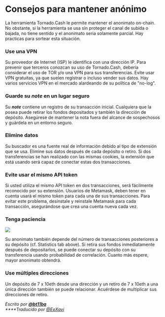 # Consejos para mantener anónimo

La herramienta Tornado.Cash le permite mantener el anonimato on-chain. No obstante, si la herramienta se usa sin proteger el canal de subida o bajada, no tiene sentido y el anonimato seria solamente parcial. Hay practicas para sortear esta situación.

### Use una VPN

Su proveedor de Internet \(ISP\) le identifica con una dirección IP. Para prevenir que terceros conozcan su uso de Tornado.Cash, debería considerar el uso de TOR y/o una VPN para sus transferencias. Evite usar VPN gratuitas, ya que suelen registrar o incluso vender sus datos. Hay varios servicios VPN en el mercado alardeando de su política de "no-log".

### Guarde su _**note**_ en un lugar seguro  <a id="save-your-note-in-a-safe-place"></a>

Su _**note**_ contiene un registro de su transacción inicial. Cualquiera que la posea puede retirar los fondos depositados y también la dirección de depósito. Asegúrese de mantener la nota fuera del alcance de sospechosos y guárdela en un entorno seguro.

### Elimine datos <a id="delete-data"></a>

Su buscador es una fuente real de información debido al tipo de extensión que se usa. Elimine sus datos después de cada depósito o retiro. Si dos transferencias se han realizado con las mismas cookies, la extensión que está usando será capaz de conectar estas dos transacciones.

### Evite usar el mismo API token <a id="avoid-using-the-same-api-token"></a>

Si usted utiliza el mismo API token en dos transacciones, será fácilmente reconocido por su extensión. Usuarios de Metamask, deben tener en cuenta usará el mismo token para cada una de sus transacciones. Para evitar este problema, desinstale y reinstale Metamask para cada transacción, asegurándose que crea una cuenta nueva cada vez.

### Tenga paciencia <a id="be-patient"></a>

![](https://gblobscdn.gitbook.com/assets%2F-MXflGk4w5pDjjlmPCuF%2F-MgQVRqU6Ff6ypW_Q-fV%2F-MgQW0ko2bOUYlnsuG0F%2Fozxj.png?alt=media&token=1debad58-aa3c-4638-9d18-1636e87e3d0a)

Su anonimato también depende del número de transacciones posteriores a su depósito \(cf. Statistics tab above\). Si retira sus fondos inmediatamente después de depositarlos, se puede conectar su depósito con su transferencia usando probabilidad de correlación. Cuanto más espere, mayor anonimato obtendrá.

### Use múltiples direcciones

Un depósito de 7 x 10eth desde una dirección y un retiro de 7 x 10eth a una única dirección también se puede relacionar. Acuérdese de multiplicar sus direcciones de retiro.

_Escrito por_ [_**@bt11ba**_](https://torn.community/u/bt11ba/)  
_****Traducido por_ [_@EeXavi_](https://twitter.com/EeXavi?s=09)


